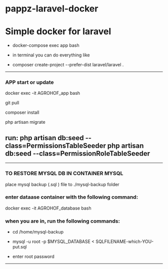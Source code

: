 # pappz-laravel-docker
# Simple docker for laravel

- docker-compose exec app bash

- in terminal you can do everything like
 - composer create-project --prefer-dist laravel/laravel .




---------------------------------------

### APP start or update

docker exec -it AGROHOF_app bash

git pull

composer install

php artisan migrate

run:
php artisan db:seed --class=PermissionsTableSeeder
php artisan db:seed --class=PermissionRoleTableSeeder
---------------------------------------

--------------------------------------
### TO RESTORE MYSQL DB IN CONTAINER MYSQL

place mysql backup (.sql ) file to ./mysql-backup folder

### enter dataase container with the following command:
docker exec -it AGROHOF_database bash

### when you are in, run the following commands:
- cd /home/mysql-backup

- mysql -u root -p $MYSQL_DATABASE < SQLFILENAME-which-YOU-put.sql

- enter root password
---------------------------------------

